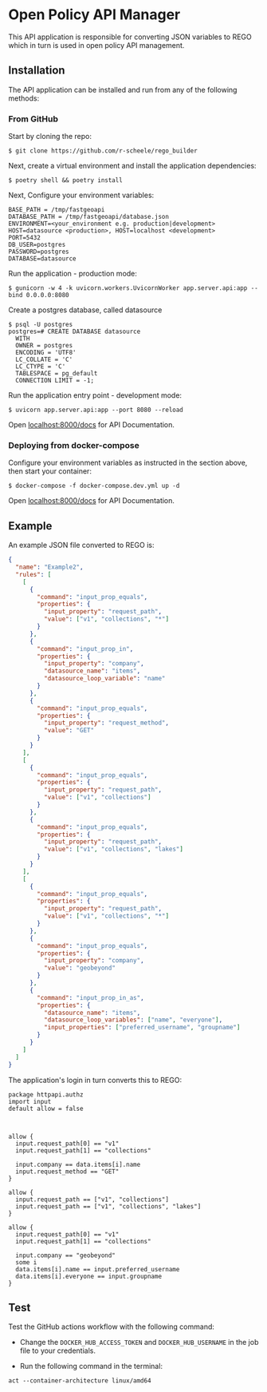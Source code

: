 # Open Policy API Manager

This API application is responsible for converting JSON variables to REGO which in turn is used in open policy API management.

## Installation

The API application can be installed and run from any of the following methods:

### From GitHub

Start by cloning the repo:

```console
$ git clone https://github.com/r-scheele/rego_builder
```

Next, create a virtual environment and install the application dependencies:

```console
$ poetry shell && poetry install
```

Next, Configure your environment variables:

```dotenv
BASE_PATH = /tmp/fastgeoapi
DATABASE_PATH = /tmp/fastgeoapi/database.json
ENVIRONMENT=<your_environment e.g. production|development>
HOST=datasource <production>, HOST=localhost <development>
PORT=5432
DB_USER=postgres
PASSWORD=postgres
DATABASE=datasource
```

Run the application - production mode:



```console
$ gunicorn -w 4 -k uvicorn.workers.UvicornWorker app.server.api:app --bind 0.0.0.0:8080
```

Create a postgres database, called datasource <br />
  
  ```console
  $ psql -U postgres
  postgres=# CREATE DATABASE datasource
    WITH
    OWNER = postgres
    ENCODING = 'UTF8'
    LC_COLLATE = 'C'
    LC_CTYPE = 'C'
    TABLESPACE = pg_default
    CONNECTION LIMIT = -1;
  ```

Run the application entry point - development mode:



```console
$ uvicorn app.server.api:app --port 8080 --reload
```


Open [localhost:8000/docs](localhost:8000/docs) for API Documentation.

### Deploying from docker-compose

Configure your environment variables as instructed in the section above, then start your container:

```console
$ docker-compose -f docker-compose.dev.yml up -d
```

Open [localhost:8000/docs](localhost:8000/docs) for API Documentation.

## Example

An example JSON file converted to REGO is:

```json
{
  "name": "Example2",
  "rules": [
    [
      {
        "command": "input_prop_equals",
        "properties": {
          "input_property": "request_path",
          "value": ["v1", "collections", "*"]
        }
      },
      {
        "command": "input_prop_in",
        "properties": {
          "input_property": "company",
          "datasource_name": "items",
          "datasource_loop_variable": "name"
        }
      },
      {
        "command": "input_prop_equals",
        "properties": {
          "input_property": "request_method",
          "value": "GET"
        }
      }
    ],
    [
      {
        "command": "input_prop_equals",
        "properties": {
          "input_property": "request_path",
          "value": ["v1", "collections"]
        }
      },
      {
        "command": "input_prop_equals",
        "properties": {
          "input_property": "request_path",
          "value": ["v1", "collections", "lakes"]
        }
      }
    ],
    [
      {
        "command": "input_prop_equals",
        "properties": {
          "input_property": "request_path",
          "value": ["v1", "collections", "*"]
        }
      },
      {
        "command": "input_prop_equals",
        "properties": {
          "input_property": "company",
          "value": "geobeyond"
        }
      },
      {
        "command": "input_prop_in_as",
        "properties": {
          "datasource_name": "items",
          "datasource_loop_variables": ["name", "everyone"],
          "input_properties": ["preferred_username", "groupname"]
        }
      }
    ]
  ]
}
```

The application's login in turn converts this to REGO:

```rego
package httpapi.authz
import input
default allow = false



allow {
  input.request_path[0] == "v1"
  input.request_path[1] == "collections"

  input.company == data.items[i].name
  input.request_method == "GET"
}

allow {
  input.request_path == ["v1", "collections"]
  input.request_path == ["v1", "collections", "lakes"]
}

allow {
  input.request_path[0] == "v1"
  input.request_path[1] == "collections"

  input.company == "geobeyond"
  some i
  data.items[i].name == input.preferred_username
  data.items[i].everyone == input.groupname
}
```

## Test

Test the GitHub actions workflow with the following command:

- Change the `DOCKER_HUB_ACCESS_TOKEN` and `DOCKER_HUB_USERNAME` in the job file to your credentials.


- Run the following command in the terminal:

```console
act --container-architecture linux/amd64
```